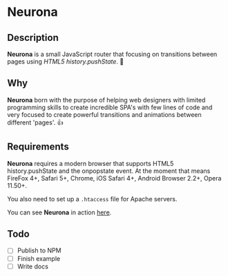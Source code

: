 # Neurona

## Description
**Neurona** is a small JavaScript router that focusing on transitions between pages using *HTML5 history.pushState*.
:rocket:


## Why
**Neurona** born with the purpose of helping web designers with limited programming skills to create
incredible SPA's with few lines of code and very focused to create powerful transitions and animations between
different 'pages'. :+1:


## Requirements
**Neurona** requires a modern browser that supports HTML5 history.pushState and the onpopstate event. At the moment that means FireFox 4+, Safari 5+, Chrome, iOS Safari 4+, Android Browser 2.2+, Opera 11.50+.

You also need to set up a `.htaccess` file for Apache servers.


You can see **Neurona** in action [here](http://builtbyedgar.com/lab/neuronajs/example/).


## Todo
- [ ] Publish to NPM
- [ ] Finish example
- [ ] Write docs
